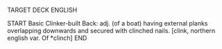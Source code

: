 TARGET DECK
ENGLISH

START
Basic
Clinker-built
Back: adj. (of a boat) having external planks overlapping downwards and secured with clinched nails. [clink, northern english var. Of *clinch]
END
